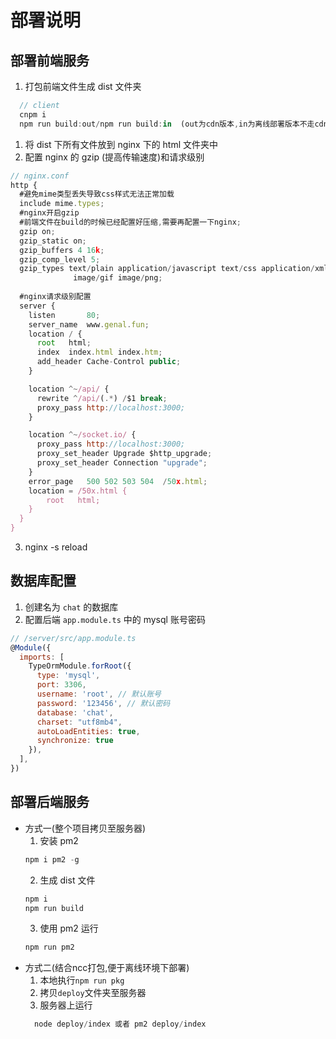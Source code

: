 # 部署说明
## 部署前端服务
1. 打包前端文件生成 dist 文件夹
```js
  // client
  cnpm i
  npm run build:out/npm run build:in  (out为cdn版本,in为离线部署版本不走cdn)
```
1. 将 dist 下所有文件放到 nginx 下的 html 文件夹中
2. 配置 nginx 的 gzip (提高传输速度)和请求级别
```js
// nginx.conf
http {
  #避免mime类型丢失导致css样式无法正常加载
  include mime.types;
  #nginx开启gzip
  #前端文件在build的时候已经配置好压缩,需要再配置一下nginx;
  gzip on; 
  gzip_static on;
  gzip_buffers 4 16k;
  gzip_comp_level 5;
  gzip_types text/plain application/javascript text/css application/xml text/javascript application/x-httpd-php image/jpeg 
              image/gif image/png;
  
  #nginx请求级别配置
  server {
    listen       80;
    server_name  www.genal.fun;
    location / {
      root   html;
      index  index.html index.htm;
      add_header Cache-Control public;
    }

    location ^~/api/ {
      rewrite ^/api/(.*) /$1 break;
      proxy_pass http://localhost:3000;
    }

    location ^~/socket.io/ {
      proxy_pass http://localhost:3000;
      proxy_set_header Upgrade $http_upgrade;
      proxy_set_header Connection "upgrade";
    }
    error_page   500 502 503 504  /50x.html;
    location = /50x.html {
        root   html;
    }
  }  
}
```
3. nginx -s reload

## 数据库配置
1. 创建名为 `chat` 的数据库
2. 配置后端 `app.module.ts` 中的 mysql 账号密码
```js
// /server/src/app.module.ts
@Module({
  imports: [
    TypeOrmModule.forRoot({
      type: 'mysql',
      port: 3306,
      username: 'root', // 默认账号
      password: '123456', // 默认密码
      database: 'chat',
      charset: "utf8mb4",
      autoLoadEntities: true,
      synchronize: true
    }),
  ],
})
```

## 部署后端服务
- 方式一(整个项目拷贝至服务器)
  1. 安装 pm2
  ```js
  npm i pm2 -g
  ```
  2. 生成 dist 文件
  ```js
  npm i
  npm run build
  ```
  3. 使用 pm2 运行
  ```js
  npm run pm2
  ```
- 方式二(结合ncc打包,便于离线环境下部署)
  1. 本地执行`npm run pkg`
  2. 拷贝`deploy`文件夹至服务器
  3. 服务器上运行
  ```js
    node deploy/index 或者 pm2 deploy/index
  ```